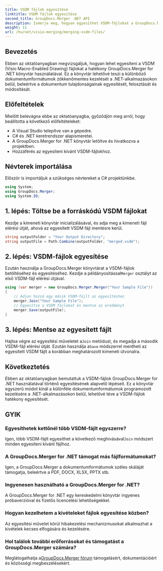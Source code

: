 ```yaml
---
title: VSDM fájlok egyesítése
linktitle: VSDM fájlok egyesítése
second_title: GroupDocs.Merger .NET API
description: Ismerje meg, hogyan egyesíthet VSDM-fájlokat a GroupDocs.Merger for .NET használatával. Egyszerűsítse dokumentumkezelési feladatait ezzel a könnyen használható könyvtárral.
weight: 11
url: /hu/net/visio-merging/merging-vsdm-files/
---
```

## Bevezetés
Ebben az oktatóanyagban megvizsgáljuk, hogyan lehet egyesíteni a VSDM (Visio Macro-Enabled Drawing) fájlokat a hatékony GroupDocs.Merger for .NET könyvtár használatával. Ez a könyvtár lehetővé teszi a különböző dokumentumformátumok zökkenőmentes kezelését a .NET-alkalmazásokon belül, beleértve a dokumentum tulajdonságainak egyesítését, felosztását és módosítását.
## Előfeltételek
Mielőtt belevágna ebbe az oktatóanyagba, győződjön meg arról, hogy beállította a következő előfeltételeket:
- A Visual Studio telepítve van a gépedre.
- C# és .NET keretrendszer alapismeretei.
- A GroupDocs.Merger for .NET könyvtár letöltve és hivatkozva a projektben.
- Hozzáférés az egyesíteni kívánt VSDM-fájlokhoz.

## Névterek importálása
Először is importáljuk a szükséges névtereket a C# projektünkbe.
```csharp
using System; 
using GroupDocs.Merger;
using System.IO;
```
## 1. lépés: Töltse be a forráskódú VSDM fájlokat
Kezdje a kimeneti könyvtár inicializálásával, és adja meg a kimeneti fájl elérési útját, ahová az egyesített VSDM fájl mentésre kerül.
```csharp
string outputFolder = "Your Output Directory";
string outputFile = Path.Combine(outputFolder, "merged.vsdm");
```
## 2. lépés: VSDM-fájlok egyesítése
 Ezután használja a GroupDocs.Merger könyvtárat a VSDM-fájlok betöltéséhez és egyesítéséhez. Kezdje a példányosítással`Merger` osztályt az első VSDM-fájl elérési útjával.
```csharp
using (var merger = new GroupDocs.Merger.Merger("Your Sample File"))
{
    // Adjon hozzá egy másik VSDM-fájlt az egyesítéshez
    merger.Join("Your Sample File");
    // Egyesítse a VSDM fájlokat és mentse az eredményt
    merger.Save(outputFile);
}
```
## 3. lépés: Mentse az egyesített fájlt
Hajtsa végre az egyesítési műveletet a`Join` metódust, és megadja a második VSDM-fájl elérési útját. Ezután használja a`Save` módszerrel mentheti az egyesített VSDM fájlt a korábban meghatározott kimeneti útvonalra.

## Következtetés
Ebben az oktatóanyagban bemutattuk a VSDM-fájlok GroupDocs.Merger for .NET használatával történő egyesítésének alapvető lépéseit. Ez a könyvtár egyszerű módot kínál a különféle dokumentumformátumok programozott kezelésére a .NET-alkalmazásokon belül, lehetővé téve a VSDM-fájlok hatékony egyesítését.

## GYIK
### Egyesíthetek kettőnél több VSDM-fájlt egyszerre?
 Igen, több VSDM-fájlt egyesíthet a következő meghívásával`Join` módszert minden egyesíteni kívánt fájlhoz.
### A GroupDocs.Merger for .NET támogat más fájlformátumokat?
Igen, a GroupDocs.Merger a dokumentumformátumok széles skáláját támogatja, beleértve a PDF, DOCX, XLSX, PPTX stb.
### Ingyenesen használható a GroupDocs.Merger for .NET?
A GroupDocs.Merger for .NET egy kereskedelmi könyvtár ingyenes próbaverzióval és fizetős licencelési lehetőségekkel.
### Hogyan kezelhetem a kivételeket fájlok egyesítése közben?
Az egyesítési művelet körül hibakezelési mechanizmusokat alkalmazhat a kivételek kecses elfogására és kezelésére.
### Hol találok további erőforrásokat és támogatást a GroupDocs.Merger számára?
 Meglátogathatja a[GroupDocs.Merger fórum](https://forum.groupdocs.com/c/merger/32) támogatásért, dokumentációért és közösségi megbeszélésekért.